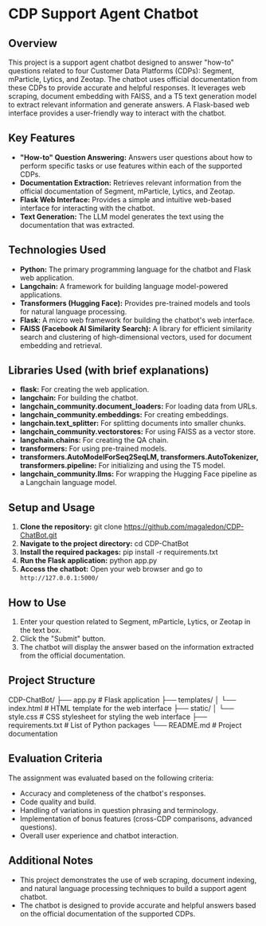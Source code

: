 # CDP Support Agent Chatbot

## Overview

This project is a support agent chatbot designed to answer "how-to" questions related to four Customer Data Platforms (CDPs): Segment, mParticle, Lytics, and Zeotap. The chatbot uses official documentation from these CDPs to provide accurate and helpful responses. It leverages web scraping, document embedding with FAISS, and a T5 text generation model to extract relevant information and generate answers. A Flask-based web interface provides a user-friendly way to interact with the chatbot.

## Key Features

- **"How-to" Question Answering:** Answers user questions about how to perform specific tasks or use features within each of the supported CDPs.
- **Documentation Extraction:** Retrieves relevant information from the official documentation of Segment, mParticle, Lytics, and Zeotap.
- **Flask Web Interface:** Provides a simple and intuitive web-based interface for interacting with the chatbot.
- **Text Generation:** The LLM model generates the text using the documentation that was extracted.

## Technologies Used

- **Python:** The primary programming language for the chatbot and Flask web application.
- **Langchain:** A framework for building language model-powered applications.
- **Transformers (Hugging Face):** Provides pre-trained models and tools for natural language processing.
- **Flask:** A micro web framework for building the chatbot's web interface.
- **FAISS (Facebook AI Similarity Search):** A library for efficient similarity search and clustering of high-dimensional vectors, used for document embedding and retrieval.

## Libraries Used (with brief explanations)

- **flask:** For creating the web application.
- **langchain:** For building the chatbot.
- **langchain\_community.document\_loaders:** For loading data from URLs.
- **langchain\_community.embeddings:** For creating embeddings.
- **langchain.text\_splitter:** For splitting documents into smaller chunks.
- **langchain\_community.vectorstores:** For using FAISS as a vector store.
- **langchain.chains:** For creating the QA chain.
- **transformers:** For using pre-trained models.
- **transformers.AutoModelForSeq2SeqLM, transformers.AutoTokenizer, transformers.pipeline:** For initializing and using the T5 model.
- **langchain\_community.llms:** For wrapping the Hugging Face pipeline as a Langchain language model.

## Setup and Usage

1.  **Clone the repository:**
       git clone https://github.com/magaledon/CDP-ChatBot.git
2.  **Navigate to the project directory:**
   cd CDP-ChatBot
3.  **Install the required packages:**
   pip install -r requirements.txt
4. **Run the Flask application:**
   python app.py
5.  **Access the chatbot:** Open your web browser and go to `http://127.0.0.1:5000/`

## How to Use

1.  Enter your question related to Segment, mParticle, Lytics, or Zeotap in the text box.
2.  Click the "Submit" button.
3.  The chatbot will display the answer based on the information extracted from the official documentation.

## Project Structure
CDP-ChatBot/
├── app.py # Flask application
├── templates/
│ └── index.html # HTML template for the web interface
├── static/
│ └── style.css # CSS stylesheet for styling the web interface
├── requirements.txt # List of Python packages
└── README.md # Project documentation


## Evaluation Criteria

The assignment was evaluated based on the following criteria:

-   Accuracy and completeness of the chatbot's responses.
-   Code quality and build.
-   Handling of variations in question phrasing and terminology.
-   Implementation of bonus features (cross-CDP comparisons, advanced questions).
-   Overall user experience and chatbot interaction.

## Additional Notes

-   This project demonstrates the use of web scraping, document indexing, and natural language processing techniques to build a support agent chatbot.
-   The chatbot is designed to provide accurate and helpful answers based on the official documentation of the supported CDPs.







